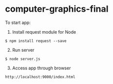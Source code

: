 # computer-graphics-final

To start app:
1. Install request module for Node
```
$ npm install request --save
```
2. Run server
```
$ node server.js
```
3. Access app through browser
```
http://localhost:9000/index.html
```